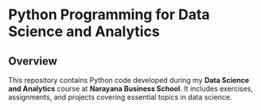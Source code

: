 # Python Programming for Data Science and Analytics

## Overview

This repository contains Python code developed during my **Data Science and Analytics** course at **Narayana Business School**. It includes exercises, assignments, and projects covering essential topics in data science.
